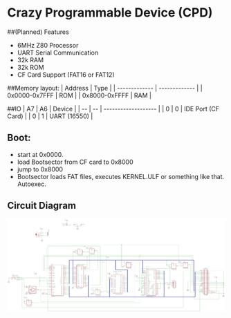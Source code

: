 # Crazy Programmable Device (CPD)

##(Planned) Features
* 6MHz Z80 Processor
* UART Serial Communication
* 32k RAM
* 32k ROM
* CF Card Support (FAT16 or FAT12)

##Memory layout:
| Address       | Type |
| ------------- | ------------- |
| 0x0000-0x7FFF | ROM  |
| 0x8000-0xFFFF | RAM  |

##IO
| A7 | A6 |      Device         |
| -- | -- | ------------------- |
| 0  | 0  | IDE Port (CF Card)  |
| 0  | 1  | UART (16550)        |

## Boot:
* start at 0x0000.
* load Bootsector from CF card to 0x8000
* jump to 0x8000
* Bootsector loads FAT files, executes KERNEL.ULF or something like that. Autoexec.
## Circuit Diagram
![CPD](circuit.png)
